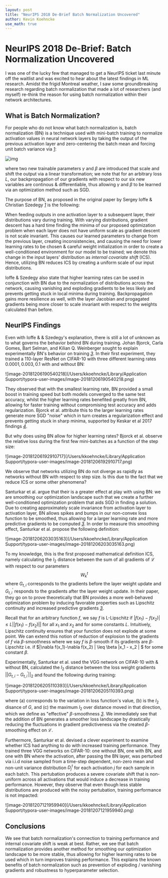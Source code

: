 ```yaml
---
layout: post
title: "NeurIPS 2018 De-Brief Batch Normalization Uncovered"
author: Kevin Koehncke
use_math: true
---
```


# NeurIPS 2018 De-Brief: Batch Normalization Uncovered

I was one of the lucky few that managed to get a NeurIPS ticket last minute off the waitlist and was excited to hear about the latest findings in ML research. Amidst the frigid Montreal weather, I saw some groundbreaking research regarding batch normalization that made a lot of researchers (and myself) re-think the reason for using batch normalization within their network architectures. 

## What is Batch Normalization?

For people who do not know what batch normalization is, batch normalization (BN) is a technique used with mini-batch training to normalize activation values in neural network layers by taking the output of the previous activation layer and zero-centering the batch mean and forcing unit batch variance via <cite>[1]</cite>:

![img](https://cdn-images-1.medium.com/max/1600/1*Hiq-rLFGDpESpr8QNsJ1jg.png)

where two new trainable parameters $\gamma$ and $\beta$ are introduced that scale and shift the output via a linear transformation; we note that for an arbitrary loss $L$, our backpropagation of our gradients with respect to our six new variables are continous \& differentiable, thus allowing $\gamma$ and $\beta$ to be learned via an optimization method such as SGD. 



The purpose of BN, as proposed in the original paper by Sergey Ioffe & Christian Szedegy <cite>[1]</cite> is the following:



When feeding outputs in one activation layer to a subsequent layer, their distributions vary during training. With varying distributions, gradient descent has a hard time finding the minima of our proposed optimization problem when each layer does not have uniform scale as gradient descent is not scale invariant. This causes our learned parameters to change from the previous layer, creating inconsistencies, and causing the need for lower learning rates to be chosen \& careful weight initialization in order to create a well-conditioned environment for our model to be trained; we denote this change in the input layers' distribution as *internal covariate shift* (ICS). Hence, utilizing BN reduces ICS by creating a uniform scale of our input distributions.

Ioffe \& Szedegy also state that higher learning rates can be used in conjunction with BN due to the normalization of distributions across the network, causing vanishing and exploding gradients to be less likely and prevents getting stuck in local minima during training. Backpropagation gains more resilience as well, with the layer Jacobian and progagated gradients being more closer to scale invariant with respect to the weights calculated than before. 



## NeurIPS Findings

Even with Ioffe & \& Szedegy's explanation, there is still a lot of unknown as to what governs the behavior behind BN during training. Johan Bjorck, Carla Gomes, Bart Selman, and Kilian Q. Weinberger sought to explain experimentally BN's behavior on training <cite>[3]</cite>. In their first experiment, they trained a 110-layer ResNet on CIFAR-10 with three different learning rates $0.0001, 0.003, 0.1$ with and without BN:

![image-20181206190540218](/Users/kkoehncke/Library/Application Support/typora-user-images/image-20181206190540218.png)

They observed that with the smallest learning rate, BN provided a small boost in training speed but both models converged to the same test accuracy, whilst the higher learning rates benefited greatly from BN, allowing for faster training without compromising test accuracy and adds regularization. Bjorck et al. attribute this to the larger learning rates generate more SGD "noise" which in turn creates a regularization effect and prevents getting stuck in sharp minima, supported by Keskar et al 2017 findings <cite>[4]</cite>. 



But why does using BN allow for higher learning rates? Bjorck et al. observe the relative loss during the first few mini-batches as a function of the step size:

![image-20181206192910717](/Users/kkoehncke/Library/Application Support/typora-user-images/image-20181206192910717.png)

We observe that networks utilizing BN do not diverge as rapidly as networks without BN with respect to step size. Is this due to the fact that we reduce ICS or some other phenomena? 

Santurkar et al. argue that their is a greater effect at play with using BN: we are smoothing our optimization landscape such that we create a further well-conditioned optimization problem that aids SGD in finding a solution. Due to creating approximately scale invariance from activation layer to activation layer, BN allows spikes and bumps in our non-convex loss function to be smoothed, thus allowing for a larger learning rate and more predictive gradients to be computed <cite>[3]</cite>.  In order to measure this smoothing effect, Santurkar et al. propose the following definition: 

![image-20181206203035163](/Users/kkoehncke/Library/Application Support/typora-user-images/image-20181206203035163.png)

To my knowledge, this is the first proposed mathematical definition ICS, namely calculating the $l_2$ distance between the sum of all gradients of $\mathcal{L}$ with respect to our parameters $$W_{k}^t$$  where $G_{t,i}$ corresponds to the gradients before the layer weight update and $G_{t, i}^{'}$ responds to the gradients after the layer weight update. In their paper, they go on to prove theoretically that BN provides a more well-behaved optimization problem by inducing favorable properties such as Lipschitz continuity and increased predictive gradients <cite>[3]</cite>. 

Recall that for an arbitrary function $f$, we say $f$ is L-Lipschitz if $|f(x_1) - f(x_2)| \leq L||f(x_1) - f(x_2)||$ for all $x_1$ and $x_2$  and for some constants $L$. Intuitively, Lipschitz continuity ensures that your function does not explode at some point. We can extend this notion of reduction of explosion to the gradients of $f$ via $\beta$-smoothness where we say $f$ is $\beta$-smooth if its gradients are $\beta$-Lipschitz i.e. if $\|\nabla f(x_1)-\nabla f(x_2) \| \leq \beta \|x_1 - x_2 \|  $ for some constant $\beta$.  

Experimentally, Santurkar et al. used the VGG network on CIFAR-10 with \& without BN, calculated the $l_2$ distance between the loss weight gradients $||G_{t,i} - G_{t,i}^{'}||_2$  and found the following during training:

![image-20181206205110393](/Users/kkoehncke/Library/Application Support/typora-user-images/image-20181206205110393.png)

where (a) corresponds to the variation in loss function's value, (b) is the $l_2$ disance of $G$, and (c) the maximum $l_2$  over distance moved in that direction, which we define as "effective" $\beta$-smoothness <cite>[3]</cite>. We immediately see that the addition of BN generates a smoother loss landscape by drastically reducing the fluctuations in gradient predictiveness via the created $\beta$-smoothing effect on $\mathcal{L}$. 

Furthermore, Santurkar et al. devised a clever experiment to examine whether ICS had anything to do with increased training performance. They trained three VGG networks on CIFAR-10: one without BN, one with BN, and one with BN where the activation, after passing the BN layer, was perturbed via i.i.d noise sampled from a time-step dependent, non-zero mean and non-unit variance distribution $D_j^{t}$ for each activation $j$ for each sample in each batch. This pertubation produces a severe covariate shift that is non-uniform across all activations that would induce a decrease in training performance. However, they observe that even though less stable distributions are produced with the noisy pertubation, training performance is not impacted:

![image-20181207121959940](/Users/kkoehncke/Library/Application Support/typora-user-images/image-20181207121959940.png)

## Conclusions

We see that batch normalization's connection to training performance and internal covariate shift is weak at best. Rather, we see that batch normalization provides another method for smoothing our optimization landscape to be more stable, thus allowing for higher learning rates to be used which in turn improves training performance. This explains the known benefits of batch normalization such as prevention of exploding / vanishing gradients and robustness to hyperparameter selection. 

[1]: https://arxiv.org/pdf/1502.03167v3.pdf	"Batch Normalization: Accelerating Deep Network Training by Reducing Internal Covariate Shift "
[2]: https://arxiv.org/pdf/1805.11604.pdf "How Does Batch Normalization Help Optimization "
[3]: http://papers.nips.cc/paper/7996-understanding-batch-normalization.pdf	"Understanding Batch Normalization"
[4]: https://arxiv.org/pdf/1609.04836.pdf	"On Large Batch Training For Deep Learning: Generalization Gap and Sharp Minima"



